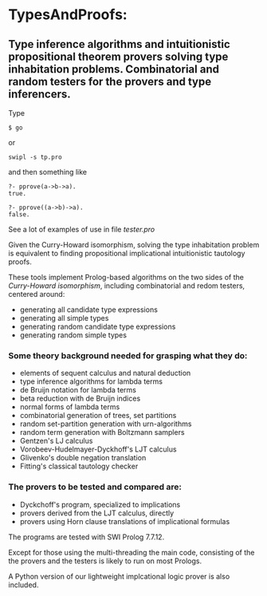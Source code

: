 # TypesAndProofs:

## Type inference algorithms and intuitionistic propositional theorem provers solving type inhabitation problems. Combinatorial and random testers for the provers and type inferencers.

Type

```
$ go
```

or

```
swipl -s tp.pro
```
and then something like

```
?- pprove(a->b->a).
true.
```

```
?- pprove((a->b)->a).
false.
```

See a lot of examples of use in file *tester.pro*

Given the Curry-Howard isomorphism, solving the type inhabitation problem is equivalent to finding propositional implicational intuitionistic tautology proofs.

These tools implement Prolog-based algorithms on the two sides of the *Curry-Howard isomorphism*, including combinatorial and redom testers, centered around:

- generating all candidate type expressions
- generating all simple types
- generating random candidate type expressions
- generating random simple types

### Some theory background needed for grasping what they do:

- elements of sequent calculus and natural deduction
- type inference algorithms for lambda terms
- de Bruijn notation for lambda terms
- beta reduction with de Bruijn indices
- normal forms of lambda terms
- combinatorial generation of trees, set partitions
- random set-partition generation with urn-algorithms 
- random term generation with Boltzmann samplers
- Gentzen's LJ calculus
- Vorobeev-Hudelmayer-Dyckhoff's LJT calculus
- Glivenko's double negation translation
- Fitting's classical tautology checker


### The provers to be tested and compared are:

- Dyckchoff's program, specialized to implications
- provers derived from the LJT calculus, directly
- provers using Horn clause translations of implicational formulas

The programs are tested with SWI Prolog 7.7.12.

Except for those using the multi-threading the main code, consisting of the the provers and the testers is likely to run on most Prologs.

A Python version of our lightweight implcational logic prover is also included.

